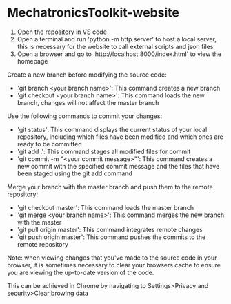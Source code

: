 # MechatronicsToolkit-website
1. Open the repository in VS code
2. Open a terminal and run 'python -m http.server' to host a local server, this is necessary for the website to call external scripts and json files
3. Open a browser and go to 'http://localhost:8000/index.html' to view the homepage

Create a new branch before modifying the source code:

* 'git branch \<your branch name\>': This command creates a new branch
* 'git checkout \<your branch name\>': This command loads the new branch, changes will not affect the master branch

Use the following commands to commit your changes:

* 'git status': This command displays the current status of your local repository, including which files have been modified and which ones are ready to be committed
* 'git add .': This command stages all modified files for commit
* 'git commit -m "\<your commit message\>"': This command creates a new commit with the specified commit message and the files that have been staged using the git add command

Merge your branch with the master branch and push them to the remote repository:

* 'git checkout master': This command loads the master branch
* 'git merge \<your branch name\>': This command merges the new branch with the master
* 'git pull origin master': This command integrates remote changes
* 'git push origin master': This command pushes the commits to the remote repository

Note: when viewing changes that you've made to the source code in your browser, it is sometimes necessary to clear your browsers cache to ensure you are viewing the up-to-date version of the code.

This can be achieved in Chrome by navigating to Settings>Privacy and security>Clear browing data
